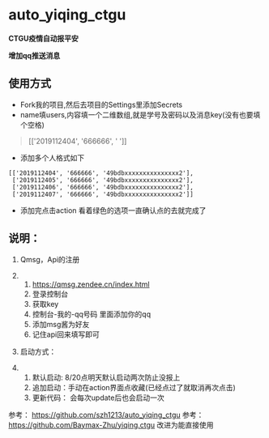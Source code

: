 # auto_yiqing_ctgu

**CTGU疫情自动报平安**

**增加qq推送消息**

## 使用方式

- Fork我的项目,然后去项目的Settings里添加Secrets
- name填users,内容填一个二维数组,就是学号及密码以及消息key(没有也要填个空格)

> [['2019112404', '666666', ' ']]

- 添加多个人格式如下

```
[['2019112404', '666666', '49bdbxxxxxxxxxxxxxxx2'], 
 ['2019112405', '666666', '49bdbxxxxxxxxxxxxxxx2'], 
 ['2019112406', '666666', '49bdbxxxxxxxxxxxxxxx2'],
 ['2019112407', '666666', '49bdbxxxxxxxxxxxxxxx2']]
```

- 添加完点击action 看着绿色的选项一直确认点的去就完成了

## 说明：

1. Qmsg，Api的注册

2. 1. https://qmsg.zendee.cn/index.html
   2. 登录控制台
   3. 获取key
   4. 控制台-我的-qq号码  里面添加你的qq
   5. 添加msg酱为好友
   6. 记住api回来填写即可

3. 启动方式： 

4. 1. 默认启动:  8/20点明天默认启动两次防止没报上
   2. 追加启动：手动在action界面点收藏(已经点过了就取消再次点击)
   3. 更新代码： 会每次update后也会启动一次
   
参考： https://github.com/szh1213/auto_yiqing_ctgu
参考： https://github.com/Baymax-Zhu/yiqing.ctgu
改进为能直接使用
